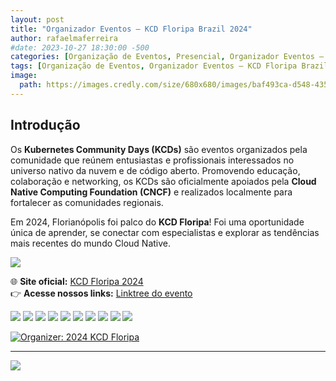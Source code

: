 ```yaml
---
layout: post
title: "Organizador Eventos – KCD Floripa Brazil 2024"
author: rafaelmaferreira
#date: 2023-10-27 18:30:00 -500
categories: [Organização de Eventos, Presencial, Organizador Eventos – KCD Floripa Brazil 2024]
tags: [Organização de Eventos, Organizador Eventos – KCD Floripa Brazil 2024]
image:
  path: https://images.credly.com/size/680x680/images/baf493ca-d548-435b-9811-5c3385a674be/image.png
---
```

## Introdução

Os **Kubernetes Community Days (KCDs)** são eventos organizados pela comunidade que reúnem entusiastas e profissionais interessados no universo nativo da nuvem e de código aberto. Promovendo educação, colaboração e networking, os KCDs são oficialmente apoiados pela **Cloud Native Computing Foundation (CNCF)** e realizados localmente para fortalecer as comunidades regionais.  

Em 2024, Florianópolis foi palco do **KCD Floripa**! Foi uma oportunidade única de aprender, se conectar com especialistas e explorar as tendências mais recentes do mundo Cloud Native.

![](https://stoblobcertificados011.blob.core.windows.net/imagens-blog/posts/KCD/0.png)

🌐 **Site oficial:** [KCD Floripa 2024](https://community.cncf.io/events/details/cncf-kcd-brasil-presents-kcd-floripa-brasil-2024/)  
👉 **Acesse nossos links:** [Linktree do evento](https://linktr.ee/cloudnativesc)

![](https://stoblobcertificados011.blob.core.windows.net/imagens-blog/posts/KCD/1.jpg)
![](https://stoblobcertificados011.blob.core.windows.net/imagens-blog/posts/KCD/2.jpg)
![](https://stoblobcertificados011.blob.core.windows.net/imagens-blog/posts/KCD/3.jpg)
![](https://stoblobcertificados011.blob.core.windows.net/imagens-blog/posts/KCD/4.jpg)
![](https://stoblobcertificados011.blob.core.windows.net/imagens-blog/posts/KCD/5.jpg)
![](https://stoblobcertificados011.blob.core.windows.net/imagens-blog/posts/KCD/6.jpg)
![](https://stoblobcertificados011.blob.core.windows.net/imagens-blog/posts/KCD/7.jpg)
![](https://stoblobcertificados011.blob.core.windows.net/imagens-blog/posts/KCD/8.jpg)
![](https://stoblobcertificados011.blob.core.windows.net/imagens-blog/posts/KCD/9.jpg)
![](https://stoblobcertificados011.blob.core.windows.net/imagens-blog/posts/KCD/10.jpg)

[![Organizer: 2024 KCD Floripa](https://images.credly.com/size/680x680/images/baf493ca-d548-435b-9811-5c3385a674be/image.png)](https://www.credly.com/badges/7091a4a1-5ab1-4a3d-a91a-8eb6407e72d5/public_url "Organizer: 2024 KCD Floripa")

---

![](https://stoblobcertificados011.blob.core.windows.net/imagens-blog/posts/Logo2.png)


